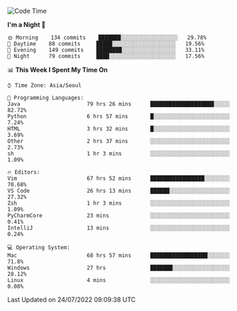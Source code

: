 <!--START_SECTION:waka-->
![Code Time](http://img.shields.io/badge/Code%20Time-1%2C099%20hrs%2016%20mins-blue)

**I'm a Night 🦉** 

```text
🌞 Morning    134 commits    ███████░░░░░░░░░░░░░░░░░░   29.78% 
🌆 Daytime    88 commits     █████░░░░░░░░░░░░░░░░░░░░   19.56% 
🌃 Evening    149 commits    ████████░░░░░░░░░░░░░░░░░   33.11% 
🌙 Night      79 commits     ████░░░░░░░░░░░░░░░░░░░░░   17.56%

```


📊 **This Week I Spent My Time On** 

```text
⌚︎ Time Zone: Asia/Seoul

💬 Programming Languages: 
Java                     79 hrs 26 mins      ████████████████████░░░░░   82.72% 
Python                   6 hrs 57 mins       █░░░░░░░░░░░░░░░░░░░░░░░░   7.24% 
HTML                     3 hrs 32 mins       █░░░░░░░░░░░░░░░░░░░░░░░░   3.69% 
Other                    2 hrs 37 mins       ░░░░░░░░░░░░░░░░░░░░░░░░░   2.73% 
sh                       1 hr 3 mins         ░░░░░░░░░░░░░░░░░░░░░░░░░   1.09%

🔥 Editors: 
Vim                      67 hrs 52 mins      █████████████████░░░░░░░░   70.68% 
VS Code                  26 hrs 13 mins      ██████░░░░░░░░░░░░░░░░░░░   27.32% 
Zsh                      1 hr 3 mins         ░░░░░░░░░░░░░░░░░░░░░░░░░   1.09% 
PyCharmCore              23 mins             ░░░░░░░░░░░░░░░░░░░░░░░░░   0.41% 
IntelliJ                 13 mins             ░░░░░░░░░░░░░░░░░░░░░░░░░   0.24%

💻 Operating System: 
Mac                      68 hrs 57 mins      ██████████████████░░░░░░░   71.8% 
Windows                  27 hrs              ███████░░░░░░░░░░░░░░░░░░   28.12% 
Linux                    4 mins              ░░░░░░░░░░░░░░░░░░░░░░░░░   0.08%

```


 Last Updated on 24/07/2022 09:09:38 UTC
<!--END_SECTION:waka-->
